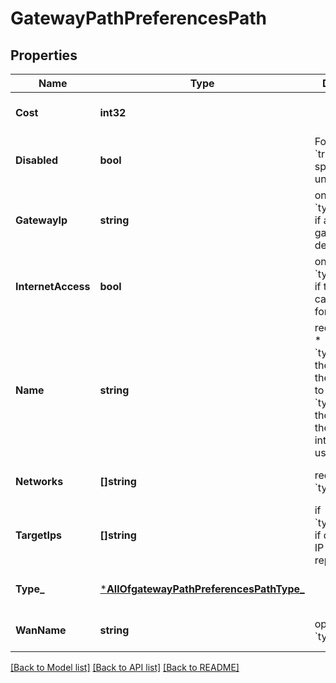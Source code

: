 # GatewayPathPreferencesPath

## Properties
Name | Type | Description | Notes
------------ | ------------- | ------------- | -------------
**Cost** | **int32** |  | [optional] [default to null]
**Disabled** | **bool** | For SSR Only. &#x60;true&#x60;, if this specific path is undesired | [optional] [default to null]
**GatewayIp** | **string** | only if &#x60;type&#x60;&#x3D;&#x3D;&#x60;local&#x60;, if a different gateway is desired | [optional] [default to null]
**InternetAccess** | **bool** | only if &#x60;type&#x60;&#x3D;&#x3D;&#x60;vpn&#x60;, if this vpn path can be used for internet | [optional] [default to null]
**Name** | **string** | required when    * &#x60;type&#x60;&#x3D;&#x3D;&#x60;vpn&#x60;: the name of the VPN Path to use    * &#x60;type&#x60;&#x3D;&#x3D;&#x60;wan&#x60;: the name of the WAN interface to use&#x27; | [optional] [default to null]
**Networks** | **[]string** | required when &#x60;type&#x60;&#x3D;&#x3D;&#x60;local&#x60; | [optional] [default to null]
**TargetIps** | **[]string** | if &#x60;type&#x60;&#x3D;&#x3D;&#x60;local&#x60;, if destination IP is to be replaced | [optional] [default to null]
**Type_** | [***AllOfgatewayPathPreferencesPathType_**](AllOfgatewayPathPreferencesPathType_.md) |  | [optional] [default to null]
**WanName** | **string** | optional if &#x60;type&#x60;&#x3D;&#x3D;&#x60;vpn&#x60; | [optional] [default to null]

[[Back to Model list]](../README.md#documentation-for-models) [[Back to API list]](../README.md#documentation-for-api-endpoints) [[Back to README]](../README.md)

